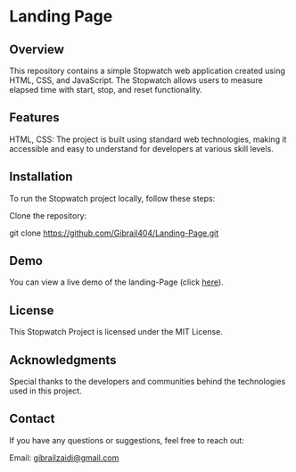 # Landing Page

## Overview

This repository contains a simple Stopwatch web application created using HTML, CSS, and JavaScript. The Stopwatch allows users to measure elapsed time with start, stop, and reset functionality.

## Features

HTML, CSS: The project is built using standard web technologies, making it accessible and easy to understand for developers at various skill levels.


## Installation

To run the Stopwatch project locally, follow these steps:

Clone the repository:

git clone https://github.com/Gibrail404/Landing-Page.git

## Demo
You can view a live demo of the landing-Page (click [here]( https://gibrail404.github.io/Landing-Page/)).

## License
This Stopwatch Project is licensed under the MIT License.

## Acknowledgments
Special thanks to the developers and communities behind the technologies used in this project.

## Contact
If you have any questions or suggestions, feel free to reach out:

Email: gibrailzaidi@gmail.com
